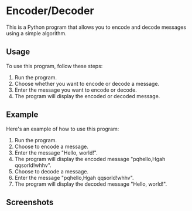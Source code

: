 # Encoder/Decoder

This is a Python program that allows you to encode and decode messages using a simple algorithm.

## Usage

To use this program, follow these steps:

1. Run the program.
2. Choose whether you want to encode or decode a message.
3. Enter the message you want to encode or decode.
4. The program will display the encoded or decoded message.

## Example

Here's an example of how to use this program:

1. Run the program.
2. Choose to encode a message.
3. Enter the message "Hello, world!".
4. The program will display the encoded message "pqhello,Hgah qqsorld!whhv".
5. Choose to decode a message.
6. Enter the message "pqhello,Hgah qqsorld!whhv".
7. The program will display the decoded message "Hello, world!".

## Screenshots

